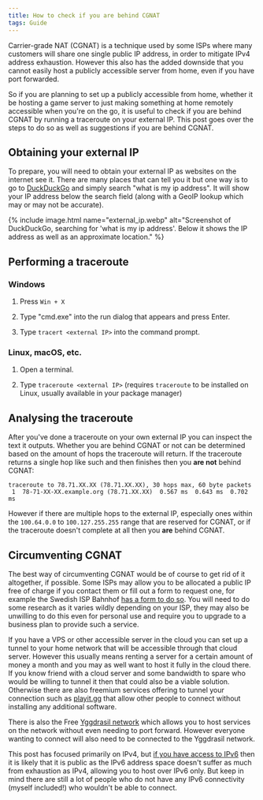 ```yaml
---
title: How to check if you are behind CGNAT
tags: Guide
---
```


Carrier-grade NAT (CGNAT) is a technique used by some ISPs where many customers will share one single public IP address, in order to mitigate IPv4 address exhaustion. However this also has the added downside that you cannot easily host a publicly accessible server from home, even if you have port forwarded.

So if you are planning to set up a publicly accessible from home, whether it be hosting a game server to just making something at home remotely accessible when you're on the go, it is useful to check if you are behind CGNAT by running a traceroute on your external IP. This post goes over the steps to do so as well as suggestions if you are behind CGNAT.

<!--more-->

## Obtaining your external IP
To prepare, you will need to obtain your external IP as websites on the internet see it. There are many places that can tell you it but one way is to go to [DuckDuckGo](https://duckduckgo.com) and simply search "what is my ip address". It will show your IP address below the search field (along with a GeoIP lookup which may or may not be accurate).

{% include image.html
	name="external_ip.webp"
	alt="Screenshot of DuckDuckGo, searching for 'what is my ip address'. Below it shows the IP address as well as an approximate location." %}

## Performing a traceroute

### Windows
1. Press `Win + X`

2. Type "cmd.exe" into the run dialog that appears and press Enter.

3. Type `tracert <external IP>` into the command prompt.

### Linux, macOS, etc.
1. Open a terminal.

2. Type `traceroute <external IP>` (requires `traceroute` to be installed on Linux, usually available in your package manager)

## Analysing the traceroute
After you've done a traceroute on your own external IP you can inspect the text it outputs. Whether you are behind CGNAT or not can be determined based on the amount of hops the traceroute will return. If the traceroute returns a single hop like such and then finishes then you **are not** behind CGNAT:

```
traceroute to 78.71.XX.XX (78.71.XX.XX), 30 hops max, 60 byte packets
 1  78-71-XX-XX.example.org (78.71.XX.XX)  0.567 ms  0.643 ms  0.702 ms
```

However if there are multiple hops to the external IP, especially ones within the `100.64.0.0` to `100.127.255.255` range that are reserved for CGNAT, or if the traceroute doesn't complete at all then you **are** behind CGNAT.

## Circumventing CGNAT
The best way of circumventing CGNAT would be of course to get rid of it altogether, if possible. Some ISPs may allow you to be allocated a public IP free of charge if you contact them or fill out a form to request one, for example the Swedish ISP Bahnhof [has a form to do so](https://bahnhof.se/privat/kundservice/bestall-publik-ip/). You will need to do some research as it varies wildly depending on your ISP, they may also be unwilling to do this even for personal use and require you to upgrade to a business plan to provide such a service.

If you have a VPS or other accessible server in the cloud you can set up a tunnel to your home network that will be accessible through that cloud server. However this usually means renting a server for a certain amount of money a month and you may as well want to host it fully in the cloud there. If you know friend with a cloud server and some bandwidth to spare who would be willing to tunnel it then that could also be a viable solution. Otherwise there are also freemium services offering to tunnel your connection such as [playit.gg](https://playit.gg/) that allow other people to connect without installing any additional software.

There is also the Free [Yggdrasil network](https://yggdrasil-network.github.io/) which allows you to host services on the network without even needing to port forward. However everyone wanting to connect will also need to be connected to the Yggdrasil network.

This post has focused primarily on IPv4, but [if you have access to IPv6](https://ipv6-test.com/) then it is likely that it is public as the IPv6 address space doesn't suffer as much from exhaustion as IPv4, allowing you to host over IPv6 only. But keep in mind there are still a lot of people who do not have any IPv6 connectivity (myself included!) who wouldn't be able to connect.
